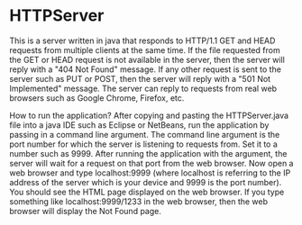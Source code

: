 # HTTPServer
This is a server written in java that responds to HTTP/1.1 GET and HEAD requests from multiple clients at the same time. If the file requested from the GET or HEAD request is not available in the server, then the server will reply with a "404 Not Found" message. If any other request is sent to the server such as PUT or POST, then the server will reply with a "501 Not Implemented" message. The server can reply to requests from real web browsers such as Google Chrome, Firefox, etc. 

How to run the application?
After copying and pasting the HTTPServer.java file into a java IDE such as Eclipse or NetBeans, run the application by passing in a command line argument. The command line argument is the port number for which the server is listening to requests from. Set it to a number such as 9999. After running the application with the argument, the server will wait for a request on that port from the web browser.
Now open a web browser and type localhost:9999 (where localhost is referring to the IP address of the server which is your device and 9999 is the port number). You should see the HTML page displayed on the web browser. If you type something like localhost:9999/1233 in the web browser, then the web browser will display the Not Found page. 




